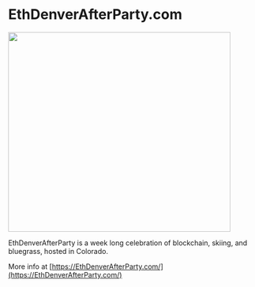 # EthDenverAfterParty.com

<img src="https://EthDenverAfterParty.com/images/logo.jpg" width=450 height=405>

EthDenverAfterParty is a week long celebration of blockchain, skiing, and bluegrass, hosted in Colorado. 

More info at [https://EthDenverAfterParty.com/](https://EthDenverAfterParty.com/)

